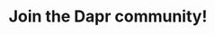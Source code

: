 ---
title: "Join the Dapr community!"
description: "Join the Dapr community!"
draft: false

community:

  - logo : "images/community/discord-logo.png"
    alt: "Dapr Discord"
    title: "Join the Dapr Discord"
    summary: "The Dapr Discord is the best place to go to if you need help from the community, including Dapr contributors & maintainers, about the Dapr building block APIs or running Dapr in production. If you're already experienced with Dapr, you're very welcome to help others by answering questions."
    cta :
      enable : true
      label : "Go to the Dapr Discord"
      link : "https://bit.ly/dapr-discord"

  - logo : "images/community/dapr-meteor-logo.png"
    alt: "Become a Dapr Meteor"
    title: "Become a Dapr Meteor"
    summary: "Dapr Meteors are a group of Dapr enthusiasts who make a big impact in the community by helping others, creating content, and contributing to the project. If you're passionate about Dapr and are active in the community, consider nominating yourself to become a Dapr Meteor."
    cta :
      enable : true
      label : "Learn about the Dapr Meteors Program"
      link : "community/program"

  - logo : "images/community/dapr-community-calls.png"
    alt: "Dapr Community Calls"
    title: "Join our community calls"
    summary: "Every other week we live stream our community call to [YouTube](https://www.youtube.com/@daprdev/streams). During these calls, we invite maintainers, contributors, Dapr end users, and Dapr community members, to share new features and their experiences. This is a great opportunity to ask questions and learn from your peers. Do you want to speak at one of our calls? Add a comment to one of the [Community Call issues](https://github.com/dapr/community/issues?q=is%3Aissue+is%3Aopen+label%3A%22community+call%22) on GitHub."
    cta :
      enable : true
      label : "Watch our community calls"
      link : "https://www.youtube.com/@daprdev/streams"

  - logo : "images/community/dapr-presentation.png"
    alt: "Dapr Presentation"
    title: "Give a Dapr presentation"
    summary: "There are many Dapr enthusiasts who give presentations at local meetups, global conferences, or interally at work. Dapr provides a complete PowerPoint slide deck that can be used for this purpose. Use this deck as a starting point and customize it to your needs. visit the Dapr docs to download the slide deck. Claim the [Dapr presenter badge](https://github.com/dapr/community/tree/master/presentations) once you've given a Dapr presentation!"
    cta :
      enable : true
      label : "Download the Dapr slide deck"
      link : "https://docs.dapr.io/contributing/presentations/"

  - logo : "images/community/dapr-badges.png"
    alt: "Dapr Badges"
    title: "Collect Dapr badges"
    summary: "When you contribute to Dapr, either with code, docs, doing presentations, or writing blog posts, you can earn digital [Dapr badges](https://www.holopin.io/@dapr). Code contributions are awarded via regular pull requests. [Writer](https://github.com/dapr/community/tree/master/blogposts) and [Presenter](https://github.com/dapr/community/tree/master/presentations) badges are awarded via the community repo. You can claim the [Dapr Community Supporter badge](https://bit.ly/dapr-supporter) right now! Please share your badges on social media."
    cta :
      enable : true
      label : "Claim the Community Supporter badge"
      link : "https://bit.ly/dapr-supporter"

  - logo : "images/community/github-logo.png"
    alt: "Dapr GitHub"
    title: "Help contribute to Dapr"
    summary: "Dapr is completely open source and part of the [Cloud Native Computing Foundation](https://www.cncf.io/projects/dapr/). We welcome all sorts of contributions from the community, from website improvements, better docs, bug fixes, or new features. If you're interested in contributing to Dapr, please check out the GitHub organization and the [contribution guidelines](https://docs.dapr.io/contributing/) in the docs."
    cta :
      enable : true
      label : "Visit the Dapr org on GitHub"
      link : "https://www.github.com/dapr"

  - logo : "images/community/youtube-logo.png"
    alt: "Dapr YouTube"
    title: "Subscribe to the Dapr YouTube channel"
    summary: "The Dapr YouTube channels contains all the recordings of Dapr Community Calls, Dapr Day sessions, and other Dapr related content such as a playlist of video's created by the community. Make sure to subscribe to the channel to stay up to date with the latest Dapr video content and watch our bi-weekly live streams there."
    cta :
      enable : true
      label : "Go to the Dapr YouTube channel"
      link : "https://www.youtube.com/daprdev"

  - logo : "images/community/bluesky-logo.png"
    alt: "Dapr Bluesky"
    title: "Follow us on Bluesky"
    summary: "Important news such as new releases, case studies, and Dapr related events are shared on Bluesky. Follow us there to stay up to date with the latest Dapr news. If you're sharing Dapr news, use the #dapr hashtag and we'll highlight your message during community calls."
    cta :
      enable : true
      label : "Follow Dapr on Bluesky"
      link : "https://bsky.app/profile/daprdev.bsky.social"

  - logo : "images/community/linkedin-logo.png"
    alt: "Dapr LinkedIn"
    title: "Follow us on LinkedIn"
    summary: "LinkedIn is used to share important news such as new releases, case studies, and Dapr related events. If you're sharing Dapr news, mention the Dapr page or use the #dapr hashtag and we'll highlight your message during community calls."
    cta :
      enable : true
      label : "Follow Dapr on LinkedIn"
      link : "https://www.linkedin.com/company/daprdev"

  - logo : "images/community/x-logo-black.png"
    alt: "Dapr X (Twitter)"
    title: "Follow us on X"
    summary: "Important news such as new releases, case studies, and Dapr related events are shared on X. Follow us there to stay up to date with the latest Dapr news. If you're sharing Dapr news, use the #dapr hashtag and we'll highlight your message during community calls."
    cta :
      enable : true
      label : "Follow Dapr on X"
      link : "https://x.com/daprdev"

playlists:
  - title: "Diagrid Dapr Playlist"
    link: "https://www.youtube.com/embed/videoseries?si=skFV-EtWo7qqqLMr&amp;list=PLdl4NkEiMsJuxL1FlopLJmiZOWTYeDgi-"
  - title: "Dapr Community Call Playlist"
    link: "https://www.youtube.com/embed/videoseries?si=KHBQ5BOWZ9cNV6Fy&amp;list=PLcip_LgkYwzuF-OV6zKRADoiBvUvGhkao"
  - title: "Dapr Day Oct 2024 Sessions"
    link: "https://www.youtube.com/embed/videoseries?si=Y99c5aXc2J41juVo&amp;list=PLcip_LgkYwzsFZ65fIzeOmJBQHwcPQ_gE"
---